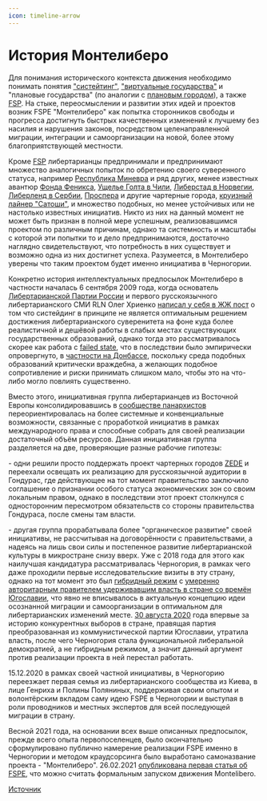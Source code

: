 ```yaml
---
icon: timeline-arrow
---
```


# История Монтелиберо

Для понимания исторического контекста движения необходимо понимать понятия ["систейтинг"](https://ru.wikipedia.org/wiki/%D0%A1%D0%B8%D1%81%D1%82%D0%B5%D0%B9%D0%B4%D0%B8%D0%BD%D0%B3), ["виртуальные государства"](https://ru.wikipedia.org/wiki/%D0%92%D0%B8%D1%80%D1%82%D1%83%D0%B0%D0%BB%D1%8C%D0%BD%D0%BE%D0%B5_%D0%B3%D0%BE%D1%81%D1%83%D0%B4%D0%B0%D1%80%D1%81%D1%82%D0%B2%D0%BE) и "плановые государства" (по аналогии с [плановым городом](https://ru.wikipedia.org/wiki/%D0%9F%D0%BB%D0%B0%D0%BD%D0%BE%D0%B2%D1%8B%D0%B9_%D0%B3%D0%BE%D1%80%D0%BE%D0%B4)), а также [FSP](https://ru.wikipedia.org/wiki/Free_State_Project). На стыке, переосмыслении и развитии этих идей и проектов возник FSPE "Монтелиберо" как попытка сторонников свободы и прогресса достигнуть быстрых качественных изменений к лучшему без насилия и нарушения законов, посредством целенаправленной миграции, интеграции и самоорганизации на новой, более этому благоприятствующей местности.&#x20;

Кроме [FSP](https://ru.wikipedia.org/wiki/Free_State_Project) либертарианцы предпринимали и предпринимают множество аналогичных попыток по обретению своего суверенного статуса, например [Республика Миневра](https://en.wikipedia.org/wiki/Republic_of_Minerva) и ряд других, менее известных авантюр [Фонда Феникса](https://en.wikipedia.org/wiki/Phoenix_Foundation), [Ущелье Голта в Чили](https://vk.com/wall-43277292_208148), [Либерстад в Норвегии](https://coinspot.io/world/libertarianskij-gorod-liberstad-v-norvegii-sobiraetsya-sdelat-bitcoin-nacionalnoj-valyutoj/), [Либерленд в Сербии](https://ru.wikipedia.org/wiki/%D0%9B%D0%B8%D0%B1%D0%B5%D1%80%D0%BB%D0%B5%D0%BD%D0%B4), [Проспера](https://ru.wikipedia.org/wiki/%D0%9F%D1%80%D0%BE%D1%81%D0%BF%D0%B5%D1%80%D0%B0) и другие чартерные города, [круизный лайнер "Сатоши"](https://dzen.ru/a/YVqyqDMPH2wb1xqM), и множество подобных, но менее устойчивых или не настолько известных инициатив. Никто из них на данный момент не может быть признан в полной мере успешным, реализовавшимся проектом по различным причинам, однако та системность и масштабы с которой эти попытки то и дело предпринимаются, достаточно наглядно свидетельствуют, что потребность в них существует и возможно одна из них достигнет успеха. Разумеется, в Монтелиберо уверены что таким проектом будет именно инициатива в Черногории.

Конкретно история интеллектуальных предпосылок Монтелиберо в частности началась 6 сентября 2009 года, когда основатель [Либертарианской Партии России](https://ru.wikipedia.org/wiki/%D0%9B%D0%B8%D0%B1%D0%B5%D1%80%D1%82%D0%B0%D1%80%D0%B8%D0%B0%D0%BD%D1%81%D0%BA%D0%B0%D1%8F_%D0%BF%D0%B0%D1%80%D1%82%D0%B8%D1%8F_%D0%A0%D0%BE%D1%81%D1%81%D0%B8%D0%B8) и первого русскоязычного либертарианского СМИ RLN Олег Хриенко [написал у себя в ЖЖ пост](https://oleg-khrienko.livejournal.com/101045.html) о том что систейдинг в принципе не является оптимальным решением достижения либертарианского суверенитета на фоне куда более реалистичной и дешёвой работы в слабых местах существующих государственных образований, однако тогда это рассматривалось скорее как работа с [failed state](https://ru.wikipedia.org/wiki/%D0%9D%D0%B5%D1%81%D0%BE%D1%81%D1%82%D0%BE%D1%8F%D0%B2%D1%88%D0%B5%D0%B5%D1%81%D1%8F_%D0%B3%D0%BE%D1%81%D1%83%D0%B4%D0%B0%D1%80%D1%81%D1%82%D0%B2%D0%BE), что в последствии было эмпирически опровергнуто, в [частности на Донбассе](https://vk.com/bitnation?w=wall-163926820_134), поскольку среда подобных образований критически враждебна, а желающих подобное сопротивление и риски принимать слишком мало, чтобы это на что-либо могло повлиять существенно.

Вместо этого, инициативная группа либертарианцев из Восточной Европы консолидировавшись в [сообществе панархистов](https://t.me/+VIUuMZA_cs7lOcfn) переориентировалась на более системные и конвенциальные возможности, связанные с проработкой инициатив в рамках международного права и способные собрать для своей реализации достаточный объём ресурсов. Данная инициативная группа разделяется на две, проверяющие разные рабочие гипотезы:

\- одни решили просто поддержать проект чартерных городов [ZEDE](https://en.wikipedia.org/wiki/Zone_for_Employment_and_Economic_Development) и переехали освещать их реализацию для русскоязычной аудитории в Гондурас, где действующее на тот момент правительство заключило соглашение о признании особого статуса экономических зон со своим локальным правом, однако в последствии этот проект столкнулся с односторонним пересмотром обязательств со стороны правительства Гондураса, после смены там власти.&#x20;

\- другая группа прорабатывала более "органическое развитие" своей инициативы, не рассчитывая на договорённости с правительствами, а надеясь на лишь свои силы и постепенное развитие либертарианской культуры в микростране снизу вверх. Уже с 2018 года для этого как наилучшая кандидатура рассматривалась Черногория, в рамках чего даже проходили первые исследовательские визиты в эту страну, однако на тот момент это был [гибридный режим](https://ru.wikipedia.org/wiki/%D0%93%D0%B8%D0%B1%D1%80%D0%B8%D0%B4%D0%BD%D1%8B%D0%B9_%D1%80%D0%B5%D0%B6%D0%B8%D0%BC) с [умеренно авторитарным правителем удерживавшим власть в стране со времён Югославии](https://ru.wikipedia.org/wiki/%D0%94%D0%B6%D1%83%D0%BA%D0%B0%D0%BD%D0%BE%D0%B2%D0%B8%D1%87,_%D0%9C%D0%B8%D0%BB%D0%BE), что явно не вписывалось в актуальную концепцию идеи осознанной миграции и самоорганизации в оптимальном для либертарианских изменений месте. [30 августа 2020](https://ru.wikipedia.org/wiki/%D0%9F%D0%B0%D1%80%D0%BB%D0%B0%D0%BC%D0%B5%D0%BD%D1%82%D1%81%D0%BA%D0%B8%D0%B5_%D0%B2%D1%8B%D0%B1%D0%BE%D1%80%D1%8B_%D0%B2_%D0%A7%D0%B5%D1%80%D0%BD%D0%BE%D0%B3%D0%BE%D1%80%D0%B8%D0%B8_\(2020\)) года впервые за историю конкурентных выборов в стране, правящая партия преобразованная из коммунистической партии Югославии, утратила власть, после чего Черногория стала функциональной либеральной демократией, а не гибридным режимом, а значит данный аргумент против реализации проекта в ней перестал работать.

15.12.2020 в рамках своей частной инициативы, в Черногорию переезжает первая семья из либертарианского сообщества из Киева, в лице Генриха и Полины Поляниных, поддерживая своим опытом и волонтёрским вкладом саму идею FSPE в Черногории и выступая в роли проводников и местных экспертов для всей последующей миграции в страну.&#x20;

Весной 2021 года, на основании всех выше описанных предпосылок, прежде всего опыта первопоселенцев, было окончательно сформулировано публично намерение реализации FSPE именно в Черногории и методом краудсорсинга было выработано самоназвание проекта - "Монтелиберо". 26.02.2021 [опубликована первая статья об FSPE](https://panarchy.ru/2021/02/26/free-state-project-europe/), что можно считать формальным запуском движения Montelibero.

[Источник](https://monte.wiki/ru/%D0%9F%D1%80%D0%B5%D0%B4%D0%BF%D0%BE%D1%81%D1%8B%D0%BB%D0%BA%D0%B8_%D0%BF%D1%80%D0%BE%D0%B5%D0%BA%D1%82%D0%B0_%D0%9C%D0%BE%D0%BD%D1%82%D0%B5%D0%BB%D0%B8%D0%B1%D0%B5%D1%80%D0%BE)
